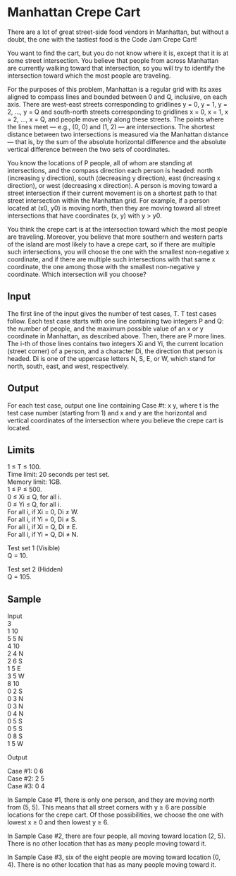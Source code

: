 # Manhattan Crepe Cart

There are a lot of great street-side food vendors in Manhattan, but without a doubt, the one with the tastiest food is the Code Jam Crepe Cart!

You want to find the cart, but you do not know where it is, except that it is at some street intersection. You believe that people from across Manhattan are currently walking toward that intersection, so you will try to identify the intersection toward which the most people are traveling.

For the purposes of this problem, Manhattan is a regular grid with its axes aligned to compass lines and bounded between 0 and Q, inclusive, on each axis. There are west-east streets corresponding to gridlines y = 0, y = 1, y = 2, …, y = Q and south-north streets corresponding to gridlines x = 0, x = 1, x = 2, …, x = Q, and people move only along these streets. The points where the lines meet — e.g., (0, 0) and (1, 2) — are intersections. The shortest distance between two intersections is measured via the Manhattan distance — that is, by the sum of the absolute horizontal difference and the absolute vertical difference between the two sets of coordinates.

You know the locations of P people, all of whom are standing at intersections, and the compass direction each person is headed: north (increasing y direction), south (decreasing y direction), east (increasing x direction), or west (decreasing x direction). A person is moving toward a street intersection if their current movement is on a shortest path to that street intersection within the Manhattan grid. For example, if a person located at (x0, y0) is moving north, then they are moving toward all street intersections that have coordinates (x, y) with y > y0.

You think the crepe cart is at the intersection toward which the most people are traveling. Moreover, you believe that more southern and western parts of the island are most likely to have a crepe cart, so if there are multiple such intersections, you will choose the one with the smallest non-negative x coordinate, and if there are multiple such intersections with that same x coordinate, the one among those with the smallest non-negative y coordinate. Which intersection will you choose?

## Input

The first line of the input gives the number of test cases, T. T test cases follow. Each test case starts with one line containing two integers P and Q: the number of people, and the maximum possible value of an x or y coordinate in Manhattan, as described above. Then, there are P more lines. The i-th of those lines contains two integers Xi and Yi, the current location (street corner) of a person, and a character Di, the direction that person is headed. Di is one of the uppercase letters N, S, E, or W, which stand for north, south, east, and west, respectively.

## Output

For each test case, output one line containing Case #t: x y, where t is the test case number (starting from 1) and x and y are the horizontal and vertical coordinates of the intersection where you believe the crepe cart is located.

## Limits

1 ≤ T ≤ 100.  
Time limit: 20 seconds per test set.  
Memory limit: 1GB.  
1 ≤ P ≤ 500.  
0 ≤ Xi ≤ Q, for all i.  
0 ≤ Yi ≤ Q, for all i.  
For all i, if Xi = 0, Di ≠ W.  
For all i, if Yi = 0, Di ≠ S.  
For all i, if Xi = Q, Di ≠ E.  
For all i, if Yi = Q, Di ≠ N.  

Test set 1 (Visible)  
Q = 10.

Test set 2 (Hidden)  
Q = 105.

## Sample

Input  
3  
1 10  
5 5 N  
4 10  
2 4 N  
2 6 S  
1 5 E  
3 5 W  
8 10  
0 2 S  
0 3 N  
0 3 N  
0 4 N  
0 5 S  
0 5 S  
0 8 S  
1 5 W  
  	
Output

Case #1: 0 6  
Case #2: 2 5  
Case #3: 0 4  

In Sample Case #1, there is only one person, and they are moving north from (5, 5). This means that all street corners with y ≥ 6 are possible locations for the crepe cart. Of those possibilities, we choose the one with lowest x ≥ 0 and then lowest y ≥ 6.

In Sample Case #2, there are four people, all moving toward location (2, 5). There is no other location that has as many people moving toward it.

In Sample Case #3, six of the eight people are moving toward location (0, 4). There is no other location that has as many people moving toward it.